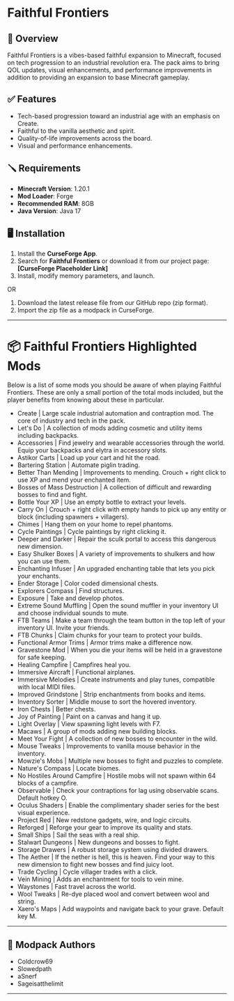 # Faithful Frontiers

## 📄 Overview

Faithful Frontiers is a vibes-based faithful expansion to Minecraft, focused on tech progression to an industrial revolution era. The pack aims to bring QOL updates, visual enhancements, and performance improvements in addition to providing an expansion to base Minecraft gameplay.

## ✅ Features

- Tech-based progression toward an industrial age with an emphasis on Create.
- Faithful to the vanilla aesthetic and spirit.
- Quality-of-life improvements across the board.
- Visual and performance enhancements.

## 🪛 Requirements

- **Minecraft Version**: 1.20.1  
- **Mod Loader**: Forge  
- **Recommended RAM**: 8GB
- **Java Version**: Java 17

## 🖥️ Installation

1. Install the **CurseForge App**.
2. Search for **Faithful Frontiers** or download it from our project page: **[CurseForge Placeholder Link]**
3. Install, modify memory parameters, and launch.

OR

1. Download the latest release file from our GitHub repo (zip format).
2. Import the zip file as a modpack in CurseForge.

---

# 📦 Faithful Frontiers Highlighted Mods

Below is a list of some mods you should be aware of when playing Faithful Frontiers. These are only a small portion of the total mods included, but the player benefits from knowing about these in particular.

- Create | Large scale industrial automation and contraption mod. The core of industry and tech in the pack.
- Let's Do | A collection of mods adding cosmetic and utility items including backpacks.
- Accessories | Find jewelry and wearable accessories through the world. Equip your backpacks and elytra in accessory slots.
- Astikor Carts | Load up your cart and hit the road. 
- Bartering Station | Automate piglin trading. 
- Better Than Mending | Improvements to mending. Crouch + right click to use XP and mend your enchanted item.
- Bosses of Mass Destruction | A collection of difficult and rewarding bosses to find and fight.
- Bottle Your XP | Use an empty bottle to extract your levels.
- Carry On | Crouch + right click with empty hands to pick up any entity or block (including spawners + villagers).
- Chimes | Hang them on your home to repel phantoms.
- Cycle Paintings | Cycle paintings by right clicking it.
- Deeper and Darker | Repair the sculk portal to access this dangerous new dimension.
- Easy Shulker Boxes | A variety of improvements to shulkers and how you can use them.
- Enchanting Infuser | An upgraded enchanting table that lets you pick your enchants.
- Ender Storage | Color coded dimensional chests.
- Explorers Compass | Find structures.
- Exposure | Take and develop photos.
- Extreme Sound Muffling | Open the sound muffler in your inventory UI and choose individual sounds to mute.
- FTB Teams | Make a team through the team button in the top left of your inventory UI. Invite your friends.
- FTB Chunks | Claim chunks for your team to protect your builds.
- Functional Armor Trims | Armor trims make a difference now.
- Gravestone Mod | When you die your items will be held in a gravestone for safe keeping.
- Healing Campfire | Campfires heal you.
- Immersive Aircraft | Functional airplanes.
- Immersive Melodies | Create instruments and play tunes, compatible with local MIDI files.
- Improved Grindstone | Strip enchantments from books and items.
- Inventory Sorter | Middle mouse to sort the hovered inventory.
- Iron Chests | Better chests.
- Joy of Painting | Paint on a canvas and hang it up.
- Light Overlay | View spawning light levels with F7.
- Macaws | A group of mods adding new building blocks.
- Meet Your Fight | A collection of new bosses to encounter in the wild.
- Mouse Tweaks | Improvements to vanilla mouse behavior in the inventory.
- Mowzie's Mobs | Multiple new bosses to fight and puzzles to complete.
- Nature's Compass | Locate biomes.
- No Hostiles Around Campfire | Hostile mobs will not spawn within 64 blocks of a campfire.
- Observable | Check your contraptions for lag using observable scans. Default hotkey O.
- Oculus Shaders | Enable the complimentary shader series for the best visual experience.
- Project Red | New redstone gadgets, wire, and logic circuits.
- Reforged | Reforge your gear to improve its quality and stats.
- Small Ships | Sail the seas with a real ship.
- Stalwart Dungeons | New dungeons and bosses to fight.
- Storage Drawers | A robust storage system using divided drawers.
- The Aether | If the nether is hell, this is heaven. Find your way to this new dimension to fight new bosses and find juicy loot.
- Trade Cycling | Cycle villager trades with a click.
- Vein Mining | Adds an enchantment for tools to vein mine.
- Waystones | Fast travel across the world.
- Wool Tweaks | Re-dye placed wool and convert between wool and string.
- Xaero's Maps | Add waypoints and navigate back to your grave. Default key M.

---

## 🎥 Modpack Authors

- Coldcrow69  
- Slowedpath  
- aSnerf
- Sageisatthelimit

---
